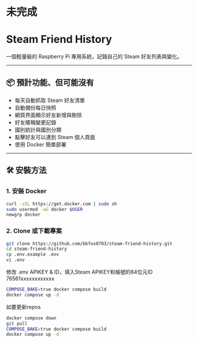 # 未完成

# Steam Friend History

一個輕量級的 Raspberry Pi 專用系統，記錄自己的 Steam 好友列表與變化。

---

## 📦 預計功能、但可能沒有
- 每天自動抓取 Steam 好友清單
- 自動備份每日快照
- 網頁界面顯示好友新增與刪除
- 好友暱稱變更記錄
- 國別統計與國別分類
- 點擊好友可以連到 Steam 個人頁面
- 使用 Docker 簡單部署

---

## 🛠️ 安裝方法

### 1. 安裝 Docker
```bash
curl -sSL https://get.docker.com | sudo sh
sudo usermod -aG docker $USER
newgrp docker
```

### 2. Clone 或下載專案

```bash
git clone https://github.com/bbfox0703/steam-friend-history.git
cd steam-friend-history
cp .env.example .env
vi .env
```

修改 .env APIKEY & ID，填入Steam APIKEY和帳號的64位元ID 76561xxxxxxxxxxxx

```bash
COMPOSE_BAKE=true docker compose build
docker compose up -d
```

如要更新repos
```bash
docker compose down
git pull
COMPOSE_BAKE=true docker compose build
docker compose up -d
```

